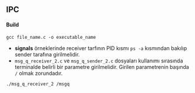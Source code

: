 ## IPC
#### Build 
```
gcc file_name.c -o executable_name
```

- **signals** örneklerinde  receiver tarfının PID kısmı `ps -a` kısmından bakılıp sender tarafına girilmelidir.
- `msg_q_receiver_2.c` ve `msg_q_sender_2.c` dosyaları kullanımı sırasında terminalde belirli bir parametre girilmelidir. Girilen parametrenin başında `/` olmak zorundadır.

```
./msg_q_receiver_2 /msgq
```